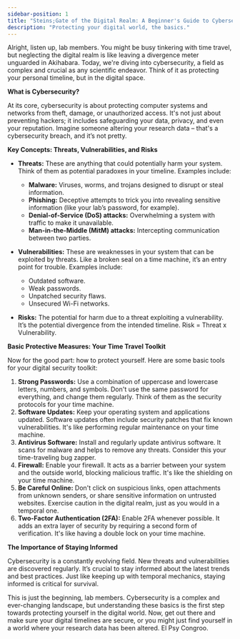 ```yaml
--- 
sidebar-position: 1 
title: "Steins;Gate of the Digital Realm: A Beginner's Guide to Cybersecurity" 
description: "Protecting your digital world, the basics."
---
```

Alright, listen up, lab members. You might be busy tinkering with time travel, but neglecting the digital realm is like leaving a divergence meter unguarded in Akihabara. Today, we're diving into cybersecurity, a field as complex and crucial as any scientific endeavor. Think of it as protecting your personal timeline, but in the digital space.

**What is Cybersecurity?**

At its core, cybersecurity is about protecting computer systems and networks from theft, damage, or unauthorized access. It's not just about preventing hackers; it includes safeguarding your data, privacy, and even your reputation. Imagine someone altering your research data – that's a cybersecurity breach, and it’s not pretty.

**Key Concepts: Threats, Vulnerabilities, and Risks**

*   **Threats:** These are anything that could potentially harm your system. Think of them as potential paradoxes in your timeline. Examples include:
    *   **Malware:** Viruses, worms, and trojans designed to disrupt or steal information.
    *   **Phishing:** Deceptive attempts to trick you into revealing sensitive information (like your lab’s password, for example).
    *   **Denial-of-Service (DoS) attacks:** Overwhelming a system with traffic to make it unavailable.
    *   **Man-in-the-Middle (MitM) attacks:** Intercepting communication between two parties.

*   **Vulnerabilities:** These are weaknesses in your system that can be exploited by threats. Like a broken seal on a time machine, it’s an entry point for trouble. Examples include:
    *   Outdated software.
    *   Weak passwords.
    *   Unpatched security flaws.
    *   Unsecured Wi-Fi networks.

*   **Risks:** The potential for harm due to a threat exploiting a vulnerability. It’s the potential divergence from the intended timeline. Risk = Threat x Vulnerability.

**Basic Protective Measures: Your Time Travel Toolkit**

Now for the good part: how to protect yourself. Here are some basic tools for your digital security toolkit:

1.  **Strong Passwords:** Use a combination of uppercase and lowercase letters, numbers, and symbols. Don't use the same password for everything, and change them regularly. Think of them as the security protocols for your time machine.
2.  **Software Updates:** Keep your operating system and applications updated. Software updates often include security patches that fix known vulnerabilities. It's like performing regular maintenance on your time machine.
3.  **Antivirus Software:** Install and regularly update antivirus software. It scans for malware and helps to remove any threats. Consider this your time-traveling bug zapper.
4.  **Firewall:** Enable your firewall. It acts as a barrier between your system and the outside world, blocking malicious traffic. It's like the shielding on your time machine.
5.  **Be Careful Online:** Don't click on suspicious links, open attachments from unknown senders, or share sensitive information on untrusted websites. Exercise caution in the digital realm, just as you would in a temporal one.
6.  **Two-Factor Authentication (2FA):** Enable 2FA whenever possible. It adds an extra layer of security by requiring a second form of verification. It's like having a double lock on your time machine.

**The Importance of Staying Informed**

Cybersecurity is a constantly evolving field. New threats and vulnerabilities are discovered regularly. It’s crucial to stay informed about the latest trends and best practices. Just like keeping up with temporal mechanics, staying informed is critical for survival.

This is just the beginning, lab members. Cybersecurity is a complex and ever-changing landscape, but understanding these basics is the first step towards protecting yourself in the digital world. Now, get out there and make sure your digital timelines are secure, or you might just find yourself in a world where your research data has been altered. El Psy Congroo.